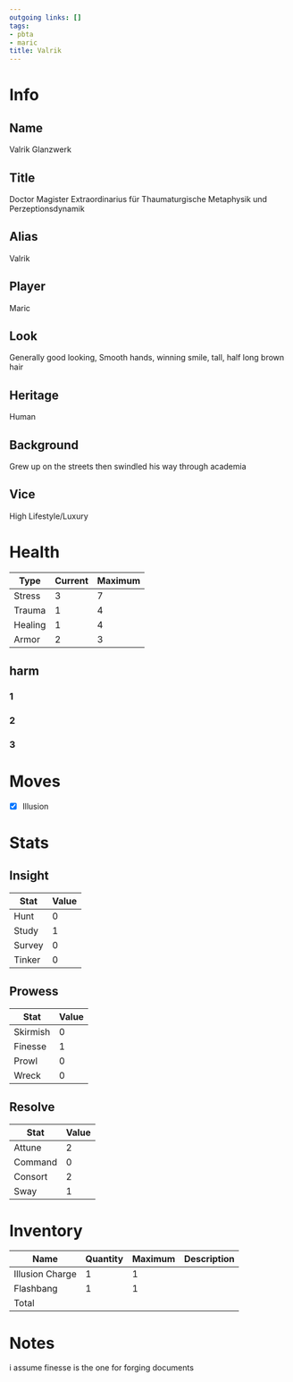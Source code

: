 ```yaml
---
outgoing links: []
tags:
- pbta
- maric
title: Valrik
---
```


# Info

## Name
Valrik Glanzwerk

## Title
Doctor Magister Extraordinarius für Thaumaturgische Metaphysik und Perzeptionsdynamik

## Alias
Valrik

## Player
Maric

## Look
Generally good looking, Smooth hands, winning smile, tall, half long brown hair

## Heritage
Human

## Background
Grew up on the streets then swindled his way through academia

## Vice
High Lifestyle/Luxury

# Health

| Type    | Current | Maximum |
|---------|---------|---------|
| Stress  | 3       | 7       |
| Trauma  | 1       | 4       |
| Healing | 1       | 4       |
| Armor   | 2       | 3       |

## harm

### 1

### 2

### 3

# Moves
- [x] Illusion

# Stats

## Insight

| Stat   | Value |
|--------|-------|
| Hunt   | 0     |
| Study  | 1     |
| Survey | 0     |
| Tinker | 0     |

## Prowess

| Stat     | Value |
|----------|-------|
| Skirmish | 0     |
| Finesse  | 1     |
| Prowl    | 0     |
| Wreck    | 0     |

## Resolve

| Stat    | Value |
|---------|-------|
| Attune  | 2     |
| Command | 0     |
| Consort | 2     |
| Sway    | 1     |

# Inventory

| Name            | Quantity | Maximum | Description |
|-----------------|----------|---------|-------------|
| Illusion Charge | 1        | 1       |             |
| Flashbang       | 1        | 1       |             |
| Total           |          |         |             |

# Notes
i assume finesse is the one for forging documents
